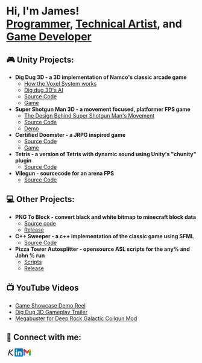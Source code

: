 <h1>Hi, I'm James! <br/><a href="https://github.com/Yamz64">Programmer</a>, <a href="jameslillicrap.com/#/">Technical Artist</a>, and <a href="https://gamc.itch.io"> Game Developer</a>

<h2> 🎮 Unity Projects:</h2>

- <b>Dig Dug 3D - a 3D implementation of Namco's classic arcade game</b>
  - [How the Voxel System works](https://yamz64.itch.io/dig-dug-30/devlog/588102/dig-dug-3ds-voxel-system)
  - [Dig dug 3D's AI](https://yamz64.itch.io/dig-dug-30/devlog/588564/dig-dug-3ds-ai)
  - [Source Code](https://github.com/Yamz64/DigDug3D)
  - [Game](https://yamz64.itch.io/dig-dug-30)
- <b>Super Shotgun Man 3D - a movement focused, platformer FPS game</b>
  - [The Design Behind Super Shotgun Man's Movement](https://gamc.itch.io/super-shotgun-man-3d/devlog/590581/super-shotgun-mans-movement)
  - [Source Code](https://github.com/Yamz64/SuperShotgunMan3D)
  - [Demo](https://gamc.itch.io/super-shotgun-man-3d)
- <b>Certified Doomster - a JRPG inspired game</b>
  - [Source Code](https://github.com/Yamz64/ArchRPG)
  - [Game](https://gamc.itch.io/certified-doomster)
- <b>Tetris - a version of Tetris with dynamic sound using Unity's "chunity" plugin</b>
  - [Source Code](https://github.com/Yamz64/TetrisChucKImplimentation)
- <b>Vilegun - sourcecode for an arena FPS</b>
  - [Source Code](https://github.com/Yamz64/BoomerShooter)
 
<h2> 💻 Other Projects: </h2>

- <b>PNG To Block - convert black and white bitmap to minecraft block data</b>
  - [Source code](https://github.com/Yamz64/PNGToBlock)
  - [Release](https://github.com/Yamz64/PNGToBlock/releases/tag/C%2B%2B)
- <b>C++ Sweeper - a c++ implementation of the classic game using SFML</b>
  - [Source Code](https://github.com/Yamz64/Cplusplus-Sweeper)
- <b>Pizza Tower Autosplitter - opensource ASL scripts for the any% and John % run</b>
  - [Scripts](https://github.com/Yamz64/PizzaTowerAutosplitter)
  - [Release](https://github.com/Yamz64/PizzaTowerAutosplitter/releases/tag/v1.0)

<h2>📺 YouTube Videos </h2>

- [Game Showcase Demo Reel](https://youtu.be/k9qXbYvN9QI)
- [Dig Dug 3D Gameplay Trailer](https://youtu.be/_Gbcwl9jQSY)
- [Megabuster for Deep Rock Galactic Coilgun Mod](https://youtu.be/d1MEY_sA7A8)

<h2> 🤳 Connect with me:</h2>

[<img align="left" alt="JoshMadakor | Twitter" width="22px" src="https://github.com/Yamz64/Yamz64/blob/main/Icon/krop_k_gray.png" />][krop]
[<img align="left" alt="JoshMadakor | LinkedIn" width="22px" src="https://github.com/Yamz64/Yamz64/blob/main/Icon/800px-LinkedIn_logo_initials.png" />][linkedin]
[<img align="left" alt="JoshMadakor | Instagram" width="22px" src="https://github.com/Yamz64/Yamz64/blob/main/Icon/Gmail-logo.png" />][gmail]

[krop]: https://jameslillicrap.com/#/
[linkedin]: https://www.linkedin.com/in/james-lillicrap-312b4a1a7/
[gmail]: jamesplillicrap@gmail.com

<!--
**Yamz64/Yamz64** is a ✨ _special_ ✨ repository because its `README.md` (this file) appears on your GitHub profile.

Here are some ideas to get you started:

- 🔭 I’m currently working on ...
- 🌱 I’m currently learning ...
- 👯 I’m looking to collaborate on ...
- 🤔 I’m looking for help with ...
- 💬 Ask me about ...
- 📫 How to reach me: ...
- 😄 Pronouns: ...
- ⚡ Fun fact: ...
-->
